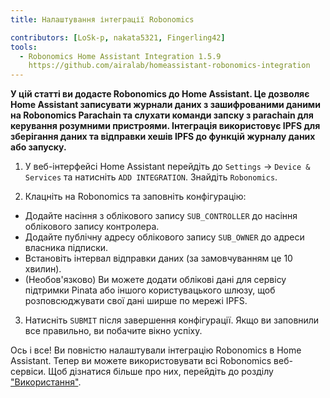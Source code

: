 ```yaml
---
title: Налаштування інтеграції Robonomics

contributors: [LoSk-p, nakata5321, Fingerling42]
tools:
  - Robonomics Home Assistant Integration 1.5.9
    https://github.com/airalab/homeassistant-robonomics-integration
---
```


**У цій статті ви додасте Robonomics до Home Assistant. Це дозволяє Home Assistant записувати журнали даних з зашифрованими даними на Robonomics Parachain та слухати команди запску з parachain для керування розумними пристроями. Інтеграція використовує IPFS для зберігання даних та відправки хешів IPFS до функцій журналу даних або запуску.**

<robo-wiki-video autoplay loop controls :videos="[{src: 'https://cloudflare-ipfs.com/ipfs/QmQp66J943zbF6iFdkKQpBikSbm9jV9La25bivKd7cz6fD', type:'mp4'}]" />

1. У веб-інтерфейсі Home Assistant перейдіть до `Settings` -> `Device & Services` та натисніть `ADD INTEGRATION`. Знайдіть `Robonomics`.

2. Клацніть на Robonomics та заповніть конфігурацію: 

- Додайте насіння з облікового запису `SUB_CONTROLLER` до насіння облікового запису контролера.
- Додайте публічну адресу облікового запису `SUB_OWNER` до адреси власника підписки.
- Встановіть інтервал відправки даних (за замовчуванням це 10 хвилин).
- (Необов'язково) Ви можете додати облікові дані для сервісу підтримки Pinata або іншого користувацького шлюзу, щоб розповсюджувати свої дані ширше по мережі IPFS.

3. Натисніть `SUBMIT` після завершення конфігурації. Якщо ви заповнили все правильно, ви побачите вікно успіху.

Ось і все! Ви повністю налаштували інтеграцію Robonomics в Home Assistant. Тепер ви можете використовувати всі 
Robonomics веб-сервіси. Щоб дізнатися більше про них, перейдіть до розділу ["Використання"](/docs/global-administration).
